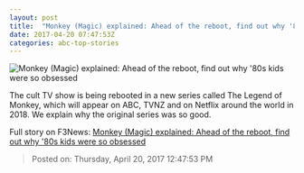 ```yaml
---
layout: post
title:  "Monkey (Magic) explained: Ahead of the reboot, find out why '80s kids were so obsessed"
date: 2017-04-20 07:47:53Z
categories: abc-top-stories
---
```


![Monkey (Magic) explained: Ahead of the reboot, find out why '80s kids were so obsessed](http://www.abc.net.au/news/image/8458430-1x1-700x700.jpg)

The cult TV show is being rebooted in a new series called The Legend of Monkey, which will appear on ABC, TVNZ and on Netflix around the world in 2018. We explain why the original series was so good.


Full story on F3News: [Monkey (Magic) explained: Ahead of the reboot, find out why '80s kids were so obsessed](http://www.f3nws.com/n/yrps4C)

> Posted on: Thursday, April 20, 2017 12:47:53 PM
